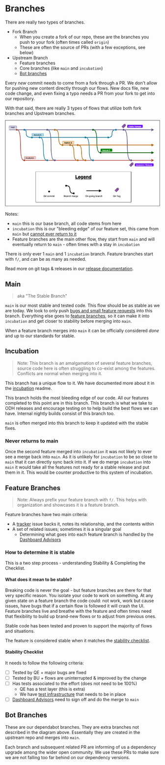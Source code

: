[test infrastructure]: ../architecture.md#testing-infrastructure
[release documentation]: releases.md
[incubation]: incubation.md
[bugs and small feature requests]: flow-standard.md
[Dashboard Advisors]: advisors.md
[tracker]: https://github.com/opendatahub-io/odh-dashboard/issues?q=is%3Aopen+is%3Aissue+label%3Atracker

# Branches

There are really two types of branches.

- Fork Branch
  - When you create a fork of our repo, these are the branches you push to your fork (often times called `origin`)
  - These are often the source of PRs (with a few exceptions, see below)
- Upstream Branch
  - Feature branches
  - Core branches (like `main` and `incubation`)
  - [Bot branches](#bot-branches)

Every _new_ commit needs to come from a fork through a PR. We don't allow for pushing new content directly through our flows. New docs file, new code change, and even fixing a typo needs a PR from your fork to get into our repository.

With that said, there are really 3 types of flows that utilize both fork branches and Upstream branches.

![branchesComplex.png](meta%2FbranchesComplex.png)

Notes:

- `main` this is our base branch, all code stems from here
- `incubation` this is our "bleeding edge" of our feature set, this came from `main` but [cannot ever return to it](#never-returns-to-main)
- Feature branches are the main other flow, they start from `main` and will eventually return to `main` - often times with a stay in `incubation`

There is only ever 1 `main` and 1 `incubation` branch. Feature branches start with `f/`, and can be as many as needed.

Read more on git tags & releases in our [release documentation].

## Main

> aka "The Stable Branch"

`main` is our most stable and tested code. This flow should be as stable as we are today. We look to only push [bugs and small feature requests] into this branch. Everything else goes to [feature branches](#feature-branches), so it can make it into `incubation` and get closer to stability before merging into `main`.

When a feature branch merges into `main` it can be officially considered _done_ and up to our standards for stable.

## Incubation

> Note: This branch is an amalgamation of several feature branches, source code here is often struggling to co-exist among the features. Conflicts are normal when merging into it.

This branch has a unique flow to it. We have documented more about it in the [incubation] readme.

This branch holds the most bleeding edge of our code. All our features completed to this point are in this branch. This branch is what we take to ODH releases and encourage testing on to help build the best flows we can have. Internal nightly builds consist of this branch too.

`main` is often merged into this branch to keep it updated with the stable fixes.

### Never returns to main

Once the second feature merged into `incubation` it was not likely to ever see a merge back into `main`. As it is unlikely for `incubation` to be so close to `main` that it can directly sync back into it. If we do merge `incubation` into `main` it would take all the features not ready for a stable release and put them in it. This would be counter productive to this system of incubation.

## Feature Branches

> Note: Always prefix your feature branch with `f/`. This helps with organization and showcases it is a feature branch.

Feature branches have two main criteria:

- A [tracker] issue backs it, notes its relationship, and the contents within
- A set of related issues; sometimes it is a singular goal
  - Determining what goes into each feature branch is handled by the [Dashboard Advisors]

### How to determine it is stable

This is a two step process - understanding Stability & Completing the Checklist.

#### What does it mean to be stable?

Breaking code is never the goal - but feature branches are there for that very specific reason. You isolate your code to work on something. At any given state on a feature branch the code could: not work, work but cause issues, have bugs that if a certain flow is followed it will crash the UI. Feature branches live and breathe with the feature and often times need that flexibility to build up brand-new flows or to adjust from previous ones.

Stable code has been tested and proven to support the majority of flows and situations.

The feature is considered stable when it matches the [stability checklist](#stability-checklist).

#### Stability Checklist

It needs to follow the following criteria:

- [ ] Tested by QE + major bugs are fixed
- [ ] Tested by BU + flows are uninterrupted & improved by the change
- [ ] Has tests associated to the effort (does not need to be 100%)
  - QE has a test layer (this is extra)
  - We have [test infrastructure] that needs to be in place
- [ ] [Dashboard Advisors] need to sign off and do the merge to `main`

## Bot Branches

These are our dependabot branches. They are extra branches not described in the diagram above. Essentially they are created in the upstream repo and merges into `main`.

Each branch and subsequent related PR are informing of us a dependency upgrade among the wider open community. We use these PRs to make sure we are not falling too far behind on our dependency versions.
